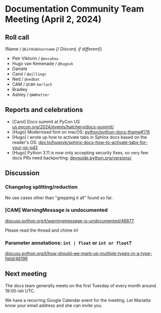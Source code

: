 # Documentation Community Team Meeting (April 2, 2024)


## Roll call

(Name / `@GitHubUsername` *[/ Discord, if different]*)

- Petr Viktorin / `@encukou`
- Hugo van Kemenade / `@hugovk`
- Daniele
- Carol / `@willingc`
- Ned / `@nedbat`
- CAM / `@CAM-Gerlach`
- Bradley
- Ashley / `@AWhetter`

## Reports and celebrations

- [Carol] Docs summit at PyCon US [us.pycon.org/2024/events/hatchery/docs-summit/](https://us.pycon.org/2024/events/hatchery/docs-summit/)
- [Hugo] Modernised font on macOS: [python/python-docs-theme#176](https://github.com/python/python-docs-theme/pull/176)
- [Hugo] I wrote up how to activate tabs in Sphinx docs based on the reader's OS: [dev.to/hugovk/sphinx-docs-how-to-activate-tabs-for-your-os-pd3](https://dev.to/hugovk/sphinx-docs-how-to-activate-tabs-for-your-os-pd3)
- [Hugo] Python 3.11 is now only accepting security fixes, so very few docs PRs need backporting: [devguide.python.org/versions/](https://devguide.python.org/versions/)

## Discussion

### Changelog splitting/reduction

No use cases other than "grepping it all" found so far.

### [CAM] WarningMessage is undocumented

[discuss.python.org/t/warningmessage-is-undocumented/48877](https://discuss.python.org/t/warningmessage-is-undocumented/48877)

Please read the thread and chime in!

### Parameter annotations: `int | float` or `int or float`?

[discuss.python.org/t/how-should-we-mark-up-multiple-types-in-a-type-field/48196](https://discuss.python.org/t/how-should-we-mark-up-multiple-types-in-a-type-field/48196)

## Next meeting

The docs team generally meets on the first Tuesday of every month around 19:00-ish UTC.

We have a recurring Google Calendar event for the meeting.
Let Mariatta know your email address and she can invite you.
